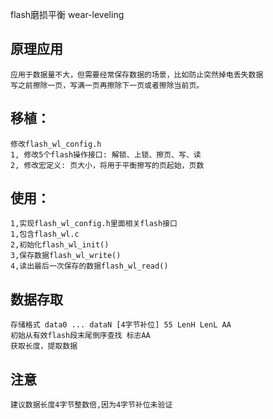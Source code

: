
flash磨损平衡 wear-leveling

## 原理应用
	
	应用于数据量不大，但需要经常保存数据的场景，比如防止突然掉电丢失数据
	写之前擦除一页，写满一页再擦除下一页或者擦除当前页。
## 移植：
	修改flash_wl_config.h
	1, 修改5个flash操作接口: 解锁、上锁、擦页、写、读
	2, 修改宏定义: 页大小，将用于平衡擦写的页起始，页数
	
## 使用：
	1,实现flash_wl_config.h里面相关flash接口
	1,包含flash_wl.c
	2,初始化flash_wl_init()
	3,保存数据flash_wl_write()
	4,读出最后一次保存的数据flash_wl_read()

## 数据存取
	存储格式 data0 ... dataN [4字节补位] 55 LenH LenL AA
	初始从有效flash段末尾倒序查找 标志AA
	获取长度，提取数据
	
##	注意
	建议数据长度4字节整数倍,因为4字节补位未验证